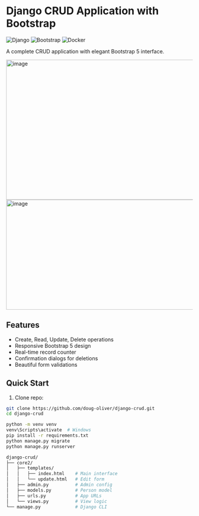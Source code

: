 # Django CRUD Application with Bootstrap
![Django](https://img.shields.io/badge/Django-092E20?style=for-the-badge&logo=django&logoColor=white)
![Bootstrap](https://img.shields.io/badge/Bootstrap-563D7C?style=for-the-badge&logo=bootstrap&logoColor=white)
![Docker](https://img.shields.io/badge/Docker-2496ED?style=for-the-badge&logo=docker&logoColor=white)


A complete CRUD application with elegant Bootstrap 5 interface.

<img width="857" height="378" alt="image" src="https://github.com/user-attachments/assets/50c5bbd2-d7cf-407e-9d36-dc01df06cb02" />
<img width="638" height="297" alt="image" src="https://github.com/user-attachments/assets/9d61b997-1c48-406c-819d-4edab1134c9e" />

## Features
- Create, Read, Update, Delete operations
- Responsive Bootstrap 5 design
- Real-time record counter
- Confirmation dialogs for deletions
- Beautiful form validations

## Quick Start

1. Clone repo:
```bash
git clone https://github.com/doug-oliver/django-crud.git
cd django-crud

python -m venv venv
venv\Scripts\activate  # Windows
pip install -r requirements.txt
python manage.py migrate
python manage.py runserver

django-crud/
├── core2/
│   ├── templates/
│   │   ├── index.html    # Main interface
│   │   └── update.html   # Edit form
│   ├── admin.py          # Admin config
│   ├── models.py         # Person model
│   ├── urls.py           # App URLs
│   └── views.py          # View logic
└── manage.py             # Django CLI


